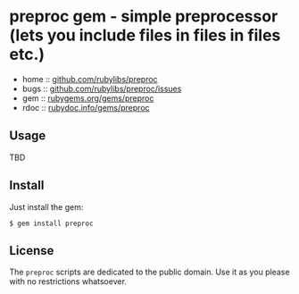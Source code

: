 # preproc gem - simple preprocessor (lets you include files in files in files etc.)

* home  :: [github.com/rubylibs/preproc](https://github.com/rubylibs/preproc)
* bugs  :: [github.com/rubylibs/preproc/issues](https://github.com/rubylibs/preproc/issues)
* gem   :: [rubygems.org/gems/preproc](https://rubygems.org/gems/preproc)
* rdoc  :: [rubydoc.info/gems/preproc](http://rubydoc.info/gems/preproc)


## Usage

TBD


## Install

Just install the gem:

    $ gem install preproc


## License

The `preproc` scripts are dedicated to the public domain.
Use it as you please with no restrictions whatsoever.

